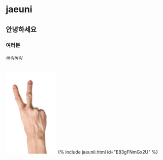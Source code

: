# jaeuni  
## 안녕하세요  
### 여러분  
###### 바이바이
![](https://github.com/jaeuni-18/jaeuni/blob/master/test_photo.png?raw=true)
  {% include jaeunii.html id="E83gFNmGx2U" %}  
